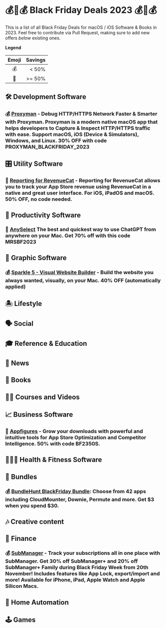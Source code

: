 # 💰💸💰 Black Friday Deals 2023 💰💸💰

This is a list of all Black Friday Deals for macOS / iOS Software & Books in 2023. Feel free to contribute via Pull Request, making sure to add new offers _below_ existing ones.

**Legend**

| Emoji | Savings |
| :---: | ------: |
|  💰   |   < 50% |
|  💸   |  >= 50% |


## 🛠 Development Software
### 💰 [Proxyman](https://proxyman.io) - Debug HTTP/HTTPS Network Faster & Smarter with Proxyman. Proxyman is a modern native macOS app that helps developers to Capture & Inspect HTTP/HTTPS traffic with ease. Support macOS, iOS (Device & Simulators), Windows, and Linux. 30% OFF with code **PROXYMAN_BLACKFRIDAY_2023**

## 🎛 Utility Software
### 💸 [Reporting for RevenueCat](https://apps.apple.com/app/apple-store/id1638185419?pt=118518712&ct=black_friday_2023_github&mt=8) - Reporting for RevenueCat allows you to track your App Store revenue using RevenueCat in a native and great user interface. For iOS, iPadOS and macOS. 50% OFF, no code needed.

## 📌 Productivity Software
### 💸 [AnySelect](http://anyselectai.com/) The best and quickest way to use ChatGPT from anywhere on your Mac. Get 70% off with this code **MRSBF2023**

## 🎨 Graphic Software
### 💰 [Sparkle 5 - Visual Website Builder](https://sparkleapp.com/store/) - Build the website you always wanted, visually, on your Mac. 40% OFF (automatically applied)

## 🏝️ Lifestyle

## 🗣️ Social

## 🎓 Reference & Education

## 📰 News

## 📖 Books

## 👩‍🎓 Courses and Videos

## 📈 Business Software
### 💸 [Appfigures](https://appfigures.com/account/upgrade?p=BF2350S) - Grow your downloads with powerful and intuitive tools for App Store Optimization and Competitor Intelligence. 50% with code BF2350S.

## 🏃🏻‍♀️ Health & Fitness Software

## 🎁 Bundles
### 💰 [BundleHunt BlackFriday Bundle](https://bundlehunt.com/bundle/2023-blackfriday-macos-bundle): Choose from 42 apps including CloudMounter, Downie, Permute and more. Get $3 when you spend $30.

## 🎶 Creative content

## 🤑 Finance
### 💰 [SubManager](https://getsubmanager.app) - Track your subscriptions all in one place with SubManager. Get 30% off SubManager+ and 20% off SubManager+ Family during Black Friday Week from 20th November! Includes features like App Lock, export/import and more! Available for iPhone, iPad, Apple Watch and Apple Silicon Macs.

## 🏡 Home Automation

## 🕹 Games

